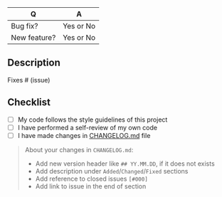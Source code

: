 | Q             | A
| ------------- | ---
| Bug fix?      | Yes or No
| New feature?  | Yes or No

## Description

<!--

Please include a summary of the change and which issue is fixed. Please also include relevant motivation and context. List any dependencies that are required for this change.

-->

Fixes # (issue)

## Checklist

- [ ] My code follows the style guidelines of this project
- [ ] I have performed a self-review of my own code
- [ ] I have made changes in [CHANGELOG.md](https://github.com/512k/filebeat-udp-to-elastic-docker/blob/master/CHANGELOG.md) file

> About your changes in `CHANGELOG.md`:
>
> * Add new version header like `## YY.MM.DD`, if it does not exists
> * Add description under `Added`/`Changed`/`Fixed` sections
> * Add reference to closed issues `[#000]`
> * Add link to issue in the end of section
